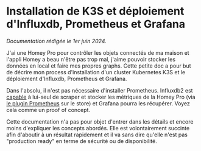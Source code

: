 # Installation de K3S et déploiement d'Influxdb, Prometheus et Grafana

*Documentation rédigée le 1er juin 2024.*

J'ai une Homey Pro pour contrôler les objets connectés de ma maison et l'appli Homey a beau n'être pas trop mal, j'aime pouvoir stocker les données en local et faire mes propres graphs.
Cette petite doc a pour but de décrire mon process d'installation d'un cluster Kubernetes K3S et le déploiement d'Influxdb, Prometheus et Grafana.

Dans l'absolu, il n'est pas nécessaire d'installer Prometheus. Influxdb2 est [capable](https://docs.influxdata.com/influxdb/v2/write-data/no-code/scrape-data/) à lui-seul de scraper et stocker les métriques de la Homey Pro (via [le plugin Prometheus](https://homey.app/fr-fr/app/io.prometheus/Prometheus.io/) sur le store) et Grafana pourra les récupérer. Voyez cela comme un proof of concept.

Cette documentation n'a pas pour objet d'entrer dans les détails et encore moins d'expliquer les concepts abordés. Elle est volontairement succinte afin d'aboutir à un résultat rapidement et il va sans dire qu'elle n'est pas "production ready" en terme de sécurité ou de disponibilité.